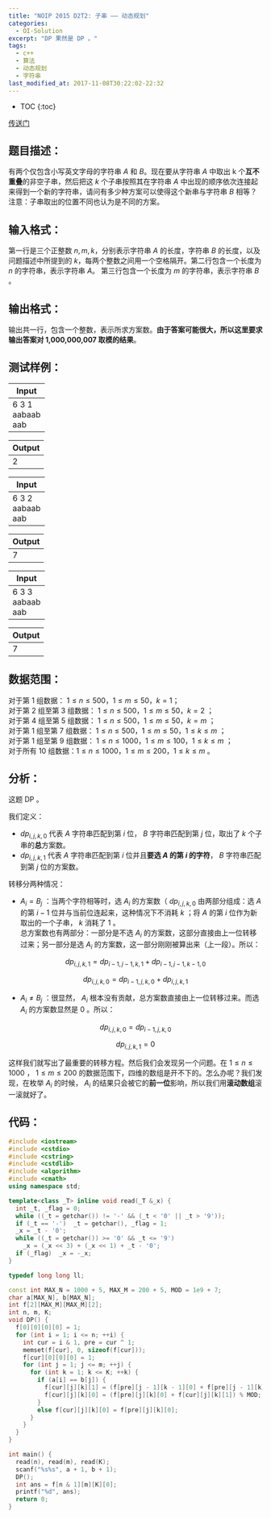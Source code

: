 ```yaml
---
title: "NOIP 2015 D2T2: 子串 —— 动态规划"
categories:
  - OI-Solution
excerpt: "DP 果然是 DP 。"
tags:
  - c++
  - 算法
  - 动态规划
  - 字符串
last_modified_at: 2017-11-08T30:22:02-22:32
---
```


* TOC
{:toc}

[传送门](https://vijos.org/p/1982)

## 题目描述：

有两个仅包含小写英文字母的字符串 $A$ 和 $B$。现在要从字符串 $A$ 中取出 k 个**互不重叠**的非空子串，然后把这 $k$ 个子串按照其在字符串 $A$ 中出现的顺序依次连接起来得到一个新的字符串，请问有多少种方案可以使得这个新串与字符串 $B$ 相等？注意：子串取出的位置不同也认为是不同的方案。

## 输入格式：

第一行是三个正整数 $n, m, k$，分别表示字符串 $A$ 的长度，字符串 $B$ 的长度，以及问题描述中所提到的 $k$，每两个整数之间用一个空格隔开。第二行包含一个长度为 $n$ 的字符串，表示字符串 $A$。 第三行包含一个长度为 $m$ 的字符串，表示字符串 $B$ 。

## 输出格式：

输出共一行，包含一个整数，表示所求方案数。**由于答案可能很大，所以这里要求输出答案对 1,000,000,007 取模的结果**。

## 测试样例：

| Input |
| ---------- |
| 6 3 1 <br> aabaab <br> aab |

| Output |
| ---------- |
| 2 |

| Input |
| ---------- |
| 6 3 2 <br> aabaab <br> aab |

| Output |
| ---------- |
| 7 |

| Input |
| ---------- |
| 6 3 3 <br> aabaab <br> aab |

| Output |
| ---------- |
| 7 |

## 数据范围：

对于第 $1$ 组数据： $1≤n≤500，1≤m≤50，k=1$；<br>
对于第 $2$ 组至第 $3$ 组数据： $1≤n≤500，1≤m≤50，k=2$ ；<br>
对于第 $4$ 组至第 $5$ 组数据： $1≤n≤500，1≤m≤50，k=m$ ；<br>
对于第 $1$ 组至第 $7$ 组数据： $1≤n≤500，1≤m≤50，1≤k≤m$ ；<br>
对于第 $1$ 组至第 $9$ 组数据： $1≤n≤1000，1≤m≤100，1≤k≤m$ ；<br>
对于所有 $10$ 组数据：$1≤n≤1000，1≤m≤200，1≤k≤m$ 。

## 分析：

这题 DP 。

我们定义：
- $dp_{i, j, k, 0}$ 代表 $A$ 字符串匹配到第 $i$ 位， $B$ 字符串匹配到第 $j$ 位，取出了 $k$ 个子串的**总**方案数。
- $dp_{i, j, k, 1}$ 代表 $A$ 字符串匹配到第 $i$ 位并且**要选 $A$ 的第 $i$ 的字符**， $B$ 字符串匹配到第 $j$ 位的方案数。

转移分两种情况：

-  $A_i = B_j$ ：当两个字符相等时，选 $A_i$ 的方案数（ $dp_{i, j, k, 0}$ 由两部分组成：选 $A$ 的第 $i - 1$ 位并与当前位连起来，这种情况下不消耗 $k$ ；将 $A$ 的第 $i$ 位作为新取出的一个子串， $k$ 消耗了 $1$ 。<br>
总方案数也有两部分：一部分是不选 $A_i$ 的方案数，这部分直接由上一位转移过来；另一部分是选 $A_i$ 的方案数，这一部分刚刚被算出来（上一段）。所以：

$$ dp_{i, j, k, 1} = dp_{i - 1, j - 1, k, 1} + dp_{i - 1, j - 1, k - 1, 0}$$

$$ dp_{i, j, k, 0} = dp_{i - 1, j, k, 0} + dp_{i, j, k, 1}$$

-  $A_i \not = B_j$ ：很显然， $A_i$ 根本没有贡献，总方案数直接由上一位转移过来。而选 $A_i$ 的方案数显然是 $0$ 。所以：

$$dp_{i, j, k, 0} = dp_{i - 1, j, k, 0}$$

$$dp_{i, j, k, 1} = 0$$

这样我们就写出了最重要的转移方程。然后我们会发现另一个问题。在 $1 \leq n \leq 1000$ ， $1 \leq m \leq 200$ 的数据范围下，四维的数组是开不下的。怎么办呢？我们发现，在枚举 $A_i$ 的时候， $A_i$ 的结果只会被它的**前一位**影响，所以我们用**滚动数组**滚一滚就好了。

## 代码：

```c++
#include <iostream>
#include <cstdio>
#include <cstring>
#include <cstdlib>
#include <algorithm>
#include <cmath>
using namespace std;

template<class _T> inline void read(_T &_x) {
  int _t, _flag = 0;
  while ((_t = getchar()) != '-' && (_t < '0' || _t > '9'));
  if (_t == '-')  _t = getchar(), _flag = 1;
  _x = _t - '0';
  while ((_t = getchar()) >= '0' && _t <= '9')
    _x = (_x << 3) + (_x << 1) + _t - '0';
  if (_flag)  _x = -_x;
}

typedef long long ll;

const int MAX_N = 1000 + 5, MAX_M = 200 + 5, MOD = 1e9 + 7;
char a[MAX_N], b[MAX_N];
int f[2][MAX_M][MAX_M][2];
int n, m, K;
void DP() {
  f[0][0][0][0] = 1;
  for (int i = 1; i <= n; ++i) {
    int cur = i & 1, pre = cur ^ 1;
    memset(f[cur], 0, sizeof(f[cur]));
    f[cur][0][0][0] = 1;
    for (int j = 1; j <= m; ++j) {
      for (int k = 1; k <= K; ++k) {
        if (a[i] == b[j]) {
          f[cur][j][k][1] = (f[pre][j - 1][k - 1][0] + f[pre][j - 1][k][1]) % MOD;
          f[cur][j][k][0] = (f[pre][j][k][0] + f[cur][j][k][1]) % MOD;
        }
        else f[cur][j][k][0] = f[pre][j][k][0];
      }
    }
  }
}

int main() {
  read(n), read(m), read(K);
  scanf("%s%s", a + 1, b + 1);
  DP();
  int ans = f[n & 1][m][K][0];
  printf("%d", ans);
  return 0;
}
```


